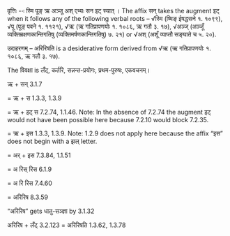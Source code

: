 

वृत्तिः --ः स्मि पूङ् ऋ अञ्जू अश् एभ्यः सन इट् स्यात् । The affix सन् takes the augment इट् when it follows any of the following verbal roots – √स्मि (ष्मिङ् ईषद्धसने १. १०९९), √पू (पूङ् पवने १. ११२१), √ऋ (ऋ गतिप्रापणयोः १. १०८६, ऋ गतौ ३. १७), √अञ्ज् (अञ्जूँ व्यक्तिम्रक्षणकान्तिगतिषु (व्यक्तिमर्षणकान्तिगतिषु) ७. २१) or √अश् (अशूँ व्याप्तौ सङ्घाते च ५. २०).


उदाहरणम् – अरिरिषति is a desiderative form derived from √ऋ (ऋ गतिप्रापणयोः १. १०८६, ऋ गतौ ३. १७).

The विवक्षा is लँट्, कर्तरि, सन्नन्त-प्रयोगः, प्रथम-पुरुषः, एकवचनम्।


ऋ + सन् 3.1.7

= ऋ + स 1.3.3, 1.3.9

= ऋ + इट् स 7.2.74, 1.1.46. Note: In the absence of 7.2.74 the augment इट् would not have been possible here because 7.2.10 would block 7.2.35.

= ऋ + इस 1.3.3, 1.3.9. Note: 1.2.9 does not apply here because the affix “इस” does not begin with a झल् letter.

= अर् + इस 7.3.84, 1.1.51

= अ रिस् रिस 6.1.9

= अ रि रिस 7.4.60

= अरिरिष 8.3.59

“अरिरिष” gets धातु-सञ्ज्ञा by 3.1.32


अरिरिष + लँट् 3.2.123 = अरिरिषति 1.3.62, 1.3.78

